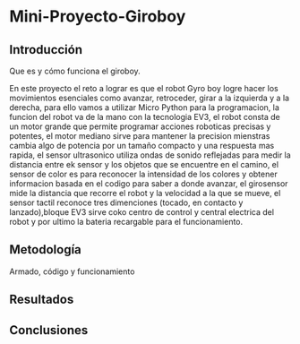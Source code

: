 # Mini-Proyecto-Giroboy

## Introducción

Que es y cómo funciona el giroboy.

En este proyecto el reto a lograr es que el robot Gyro boy logre hacer los movimientos esenciales como avanzar, retroceder, girar a la izquierda y a la derecha, para ello vamos a utilizar Micro Python para la programacion, la funcion del robot va de la mano con la tecnologia EV3, el robot consta de un motor grande que permite programar acciones roboticas precisas y potentes, el motor mediano sirve para mantener la precision mienstras cambia algo de potencia por un tamaño compacto y una respuesta mas rapida, el sensor ultrasonico utiliza ondas de sonido reflejadas para medir la distancia entre ek sensor y los objetos que se encuentre en el camino, el sensor de color es para reconocer la intensidad de los colores y obtener informacion basada en el codigo para saber a donde avanzar, el girosensor mide la distancia que recorre el robot y la velocidad a la que se mueve, el sensor tactil reconoce tres dimenciones (tocado, en contacto y lanzado),bloque EV3 sirve coko centro de control y central electrica del robot y por ultimo la bateria recargable para el funcionamiento.   

## Metodología

Armado, código y funcionamiento

## Resultados

## Conclusiones

